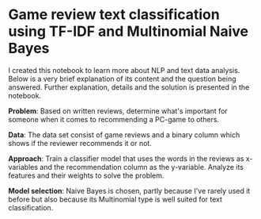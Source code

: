 # Game review text classification using TF-IDF and Multinomial Naive Bayes

I created this notebook to learn more about NLP and text data analysis. Below is a very brief explanation of its content and the question being answered. Further explanation, details and the solution is presented in the notebook.

**Problem**: Based on written reviews, determine what's important for someone when it comes to recommending a PC-game to others.

**Data**: The data set consist of game reviews and a binary column which shows if the reviewer recommends it or not.

**Approach**: Train a classifier model that uses the words in the reviews as x-variables and the recommendation column as the y-variable. Analyze its features and their weights to solve the problem.

**Model selection**: Naive Bayes is chosen, partly because I've rarely used it before but also because its Multinomial type is well suited for text classification.